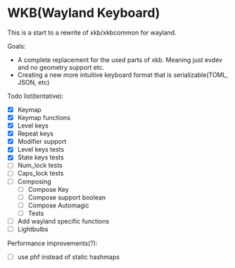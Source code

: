 # WKB(Wayland Keyboard)

This is a start to a rewrite of xkb/xkbcommon for wayland.

Goals: 
- A complete replacement for the used parts of xkb. Meaning just evdev and no geometry support etc.
- Creating a new more intuitive keyboard format that is serializable(TOML, JSON, etc)

Todo list(tentative):
- [x] Keymap
- [x] Keymap functions 
- [x] Level keys
- [x] Repeat keys
- [x] Modifier support
- [x] Level keys tests
- [x] State keys tests
- [ ] Num_lock tests
- [ ] Caps_lock tests
- [ ] Composing
  - [ ] Compose Key
  - [ ] Compose support boolean
  - [ ] Compose Automagic
  - [ ] Tests
- [ ] Add wayland specific functions
- [ ] Lightbulbs

Performance improvements(?):
- [ ] use phf instead of static hashmaps
